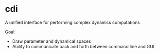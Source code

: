 # cdi
A unified interface for performing complex dynamics computations

Goal:

- Draw parameter and dynamical spaces
- Ability to communicate back and forth between command line and GUI
